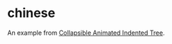 # chinese

An example from [Collapsible Animated Indented Tree](http://bl.ocks.org/tchaymore/1249394).
